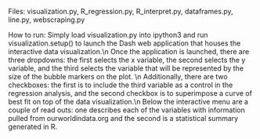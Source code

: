 Files: visualization.py, R_regression.py, R_interpret.py, dataframes.py, line.py, webscraping.py
    
How to run:
    Simply load visualization.py into ipython3 and run visualization.setup() to launch the Dash web application that houses the interactive data visualization.\n
    Once the application is launched, there are three dropdowns: the first selects the x variable, the second selects the y variable, and the third selects the variable that will be represented by the size of the bubble markers on the plot. \n
    Additionally, there are two checkboxes: the first is to include the third variable as a control in the regression analysis, and the second checkbox is to superimpose a curve of best fit on top of the data visualization.\n
    Below the interactive menu are a couple of read outs: one describes each of the variables with information pulled from ourworldindata.org and the second is a statistical summary generated in R. 